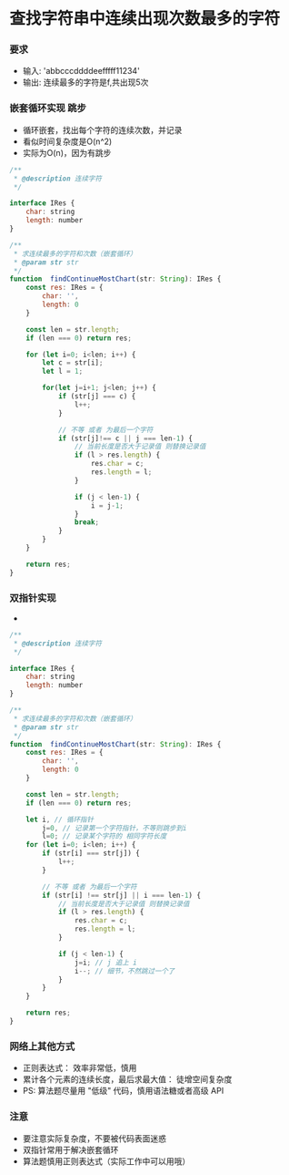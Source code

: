 
# 查找字符串中连续出现次数最多的字符

### 要求
- 输入: 'abbcccddddeefffff11234'
- 输出: 连续最多的字符是f,共出现5次

### 嵌套循环实现 跳步
- 循环嵌套，找出每个字符的连续次数，并记录
- 看似时间复杂度是O(n^2)
- 实际为O(n)，因为有跳步

``` js
/**
 * @description 连续字符
 */

interface IRes {
    char: string
    length: number
}

/**
 * 求连续最多的字符和次数（嵌套循环）
 * @param str str
 */
function  findContinueMostChart(str: String): IRes {
    const res: IRes = {
        char: '',
        length: 0
    }

    const len = str.length;
    if (len === 0) return res;

    for (let i=0; i<len; i++) {
        let c = str[i];
        let l = 1;

        for(let j=i+1; j<len; j++) {
            if (str[j] === c) {
                l++;
            }

            // 不等 或者 为最后一个字符
            if (str[j]!== c || j === len-1) {
                // 当前长度是否大于记录值 则替换记录值
                if (l > res.length) {
                    res.char = c;
                    res.length = l;
                }

                if (j < len-1) {
                    i = j-1;
                }
                break;
            }
        }
    }

    return res;
}
```


### 双指针实现
- 
``` js
/**
 * @description 连续字符
 */

interface IRes {
    char: string
    length: number
}

/**
 * 求连续最多的字符和次数（嵌套循环）
 * @param str str
 */
function  findContinueMostChart(str: String): IRes {
    const res: IRes = {
        char: '',
        length: 0
    }

    const len = str.length;
    if (len === 0) return res;

    let i, // 循环指针
        j=0, // 记录第一个字符指针，不等则跳步到i
        l=0; // 记录某个字符的 相同字符长度
    for (let i=0; i<len; i++) {
        if (str[i] === str[j]) {
            l++;
        }

        // 不等 或者 为最后一个字符
        if (str[i] !== str[j] || i === len-1) {
            // 当前长度是否大于记录值 则替换记录值
            if (l > res.length) {
                res.char = c;
                res.length = l;
            }

            if (j < len-1) {
                j=i; // j 追上 i
                i--; // 细节，不然跳过一个了
            }
        }
    }

    return res;
}
```

### 网络上其他方式
- 正则表达式： 效率非常低，慎用
- 累计各个元素的连续长度，最后求最大值： 徒增空间复杂度
- PS: 算法题尽量用 "低级" 代码，慎用语法糖或者高级 API


### 注意
- 要注意实际复杂度，不要被代码表面迷惑
- 双指针常用于解决嵌套循环
- 算法题慎用正则表达式（实际工作中可以用哦）
